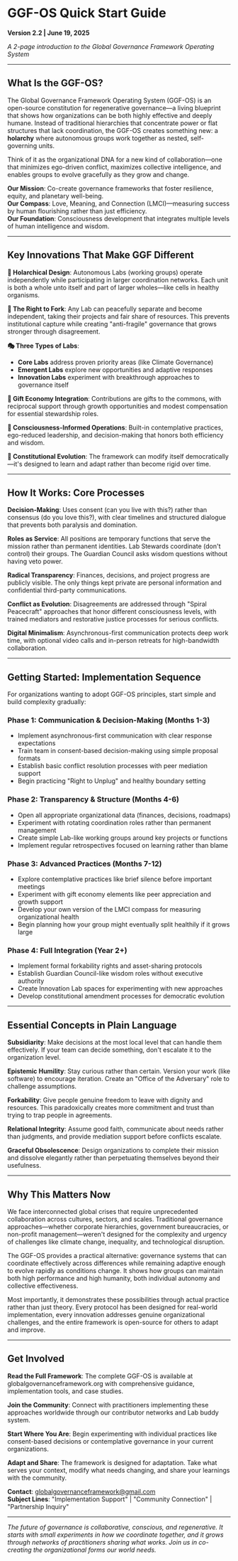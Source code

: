 # GGF-OS Quick Start Guide

**Version 2.2 | June 19, 2025**

*A 2-page introduction to the Global Governance Framework Operating System*

---

## What Is the GGF-OS?

The Global Governance Framework Operating System (GGF-OS) is an open-source constitution for regenerative governance—a living blueprint that shows how organizations can be both highly effective and deeply humane. Instead of traditional hierarchies that concentrate power or flat structures that lack coordination, the GGF-OS creates something new: a **holarchy** where autonomous groups work together as nested, self-governing units.

Think of it as the organizational DNA for a new kind of collaboration—one that minimizes ego-driven conflict, maximizes collective intelligence, and enables groups to evolve gracefully as they grow and change.

**Our Mission**: Co-create governance frameworks that foster resilience, equity, and planetary well-being.  
**Our Compass**: Love, Meaning, and Connection (LMCI)—measuring success by human flourishing rather than just efficiency.  
**Our Foundation**: Consciousness development that integrates multiple levels of human intelligence and wisdom.

---

## Key Innovations That Make GGF Different

**🌊 Holarchical Design**: Autonomous Labs (working groups) operate independently while participating in larger coordination networks. Each unit is both a whole unto itself and part of larger wholes—like cells in healthy organisms.

**🍴 The Right to Fork**: Any Lab can peacefully separate and become independent, taking their projects and fair share of resources. This prevents institutional capture while creating "anti-fragile" governance that grows stronger through disagreement.

**🎭 Three Types of Labs**: 
- **Core Labs** address proven priority areas (like Climate Governance)
- **Emergent Labs** explore new opportunities and adaptive responses  
- **Innovation Labs** experiment with breakthrough approaches to governance itself

**💝 Gift Economy Integration**: Contributions are gifts to the commons, with reciprocal support through growth opportunities and modest compensation for essential stewardship roles.

**🌱 Consciousness-Informed Operations**: Built-in contemplative practices, ego-reduced leadership, and decision-making that honors both efficiency and wisdom.

**🔄 Constitutional Evolution**: The framework can modify itself democratically—it's designed to learn and adapt rather than become rigid over time.

---

## How It Works: Core Processes

**Decision-Making**: Uses consent (can you live with this?) rather than consensus (do you love this?), with clear timelines and structured dialogue that prevents both paralysis and domination.

**Roles as Service**: All positions are temporary functions that serve the mission rather than permanent identities. Lab Stewards coordinate (don't control) their groups. The Guardian Council asks wisdom questions without having veto power.

**Radical Transparency**: Finances, decisions, and project progress are publicly visible. The only things kept private are personal information and confidential third-party communications.

**Conflict as Evolution**: Disagreements are addressed through "Spiral Peacecraft" approaches that honor different consciousness levels, with trained mediators and restorative justice processes for serious conflicts.

**Digital Minimalism**: Asynchronous-first communication protects deep work time, with optional video calls and in-person retreats for high-bandwidth collaboration.

---

## Getting Started: Implementation Sequence

For organizations wanting to adopt GGF-OS principles, start simple and build complexity gradually:

### **Phase 1: Communication & Decision-Making (Months 1-3)**
- Implement asynchronous-first communication with clear response expectations
- Train team in consent-based decision-making using simple proposal formats
- Establish basic conflict resolution processes with peer mediation support
- Begin practicing "Right to Unplug" and healthy boundary setting

### **Phase 2: Transparency & Structure (Months 4-6)**  
- Open all appropriate organizational data (finances, decisions, roadmaps)
- Experiment with rotating coordination roles rather than permanent management
- Create simple Lab-like working groups around key projects or functions
- Implement regular retrospectives focused on learning rather than blame

### **Phase 3: Advanced Practices (Months 7-12)**
- Explore contemplative practices like brief silence before important meetings
- Experiment with gift economy elements like peer appreciation and growth support
- Develop your own version of the LMCI compass for measuring organizational health
- Begin planning how your group might eventually split healthily if it grows large

### **Phase 4: Full Integration (Year 2+)**
- Implement formal forkability rights and asset-sharing protocols
- Establish Guardian Council-like wisdom roles without executive authority  
- Create Innovation Lab spaces for experimenting with new approaches
- Develop constitutional amendment processes for democratic evolution

---

## Essential Concepts in Plain Language

**Subsidiarity**: Make decisions at the most local level that can handle them effectively. If your team can decide something, don't escalate it to the organization level.

**Epistemic Humility**: Stay curious rather than certain. Version your work (like software) to encourage iteration. Create an "Office of the Adversary" role to challenge assumptions.

**Forkability**: Give people genuine freedom to leave with dignity and resources. This paradoxically creates more commitment and trust than trying to trap people in agreements.

**Relational Integrity**: Assume good faith, communicate about needs rather than judgments, and provide mediation support before conflicts escalate.

**Graceful Obsolescence**: Design organizations to complete their mission and dissolve elegantly rather than perpetuating themselves beyond their usefulness.

---

## Why This Matters Now

We face interconnected global crises that require unprecedented collaboration across cultures, sectors, and scales. Traditional governance approaches—whether corporate hierarchies, government bureaucracies, or non-profit management—weren't designed for the complexity and urgency of challenges like climate change, inequality, and technological disruption.

The GGF-OS provides a practical alternative: governance systems that can coordinate effectively across differences while remaining adaptive enough to evolve rapidly as conditions change. It shows how groups can maintain both high performance and high humanity, both individual autonomy and collective effectiveness.

Most importantly, it demonstrates these possibilities through actual practice rather than just theory. Every protocol has been designed for real-world implementation, every innovation addresses genuine organizational challenges, and the entire framework is open-source for others to adapt and improve.

---

## Get Involved

**Read the Full Framework**: The complete GGF-OS is available at globalgovernanceframework.org with comprehensive guidance, implementation tools, and case studies.

**Join the Community**: Connect with practitioners implementing these approaches worldwide through our contributor networks and Lab buddy system.

**Start Where You Are**: Begin experimenting with individual practices like consent-based decisions or contemplative governance in your current organizations.

**Adapt and Share**: The framework is designed for adaptation. Take what serves your context, modify what needs changing, and share your learnings with the community.

**Contact**: globalgovernanceframework@gmail.com  
**Subject Lines**: "Implementation Support" | "Community Connection" | "Partnership Inquiry"

---

*The future of governance is collaborative, conscious, and regenerative. It starts with small experiments in how we coordinate together, and it grows through networks of practitioners sharing what works. Join us in co-creating the organizational forms our world needs.*
